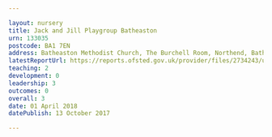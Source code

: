 ```yaml
---

layout: nursery
title: Jack and Jill Playgroup Batheaston
urn: 133035
postcode: BA1 7EN
address: Batheaston Methodist Church, The Burchell Room, Northend, Batheaston, Bath, BA1 7EN
latestReportUrl: https://reports.ofsted.gov.uk/provider/files/2734243/urn/133035.pdf
teaching: 2
development: 0
leadership: 3
outcomes: 0
overall: 3
date: 01 April 2018 
datePublish: 13 October 2017

---
```

